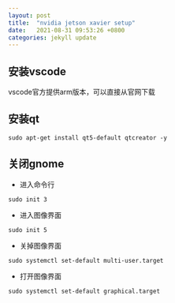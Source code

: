 ```yaml
---
layout: post
title:  "nvidia jetson xavier setup"
date:   2021-08-31 09:53:26 +0800
categories: jekyll update
---
```


## 安装vscode
vscode官方提供arm版本，可以直接从官网下载

## 安装qt
```
sudo apt-get install qt5-default qtcreator -y
```

## 关闭gnome
- 进入命令行
```
sudo init 3
```

- 进入图像界面
```
sudo init 5
```

- 关掉图像界面
```
sudo systemctl set-default multi-user.target
```

- 打开图像界面
```
sudo systemctl set-default graphical.target
```